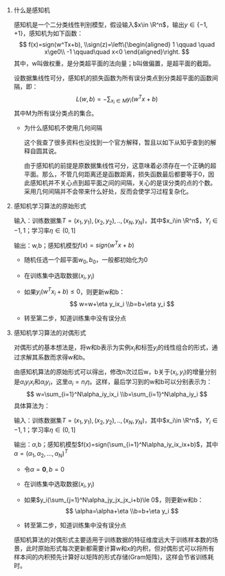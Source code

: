 1. 什么是感知机

   感知机是一个二分类线性判别模型，假设输入$x\in \R^n$，输出$y\in\{-1,+1\}$，感知机为如下函数：
   $$
   f(x)=sign(w^Tx+b),
   \\sign(z)=\left\{\begin{aligned}
   1 \qquad \quad x\ge0\\
   -1 \qquad\quad x<0
   \end{aligned}\right.
   $$
   其中，w叫做权重，是分类超平面的法向量；b叫做偏置，是超平面的截距。

   设数据集线性可分，感知机的损失函数为所有误分类点到分类超平面的函数间隔，即：
   $$
   L(w,b)=-\sum_{x_i\in M}y_i(w^Tx+b)
   $$
   其中M为所有误分类点的集合。

   - 为什么感知机不使用几何间隔

     这个我查了很多资料也没找到一个官方解释，暂且以如下从知乎查到的解释自圆其说。

     由于感知机的前提是原数据集线性可分，这意味着必须存在一个正确的超平面。那么，不管几何距离还是函数距离，损失函数最后都要等于0，因此感知机并不关心点到超平面之间的间隔，关心的是误分类的点的个数。采用几何间隔并不会带来什么好处，反而会使学习过程复杂化。

2. 感知机学习算法的原始形式

   输入：训练数据集$T={(x_1,y_1),(x_2,y_2),..,(x_N,y_N)}$，其中$x_i\in \R^n$，$Y_i\in{-1,1}$；学习率$\eta\in(0,1]$

   输出：w,b；感知机模型$f(x)=sign(w^Tx+b)$

   - 随机任选一个超平面$w_0,b_0$，一般都初始化为0

   - 在训练集中选取数据$(x_i,y_i)$

   - 如果$y_i(w^Tx_i+b)\le 0$，则更新w和b：
     $$
     w=w+\eta y_ix_i
     \\b=b+\eta y_i
     $$

   - 转至第二步，知道训练集中没有误分点

3. 感知机学习算法的对偶形式

   对偶形式的基本想法是，将w和b表示为实例$x_i$和标签$y_i$的线性组合的形式，通过求解其系数而求得w和b。

   由感知机算法的原始形式可以得出，修改n次过后w，b关于$(x_i,y_i)$的增量分别是$\alpha_iy_ix_i$和$\alpha_iy_i$，这里$\alpha_i=n_i\eta$。这样，最后学习到的w和b可以分别表示为：
   $$
   w=\sum_{i=1}^N\alpha_iy_ix_i
   \\b=\sum_{i=1}^N\alpha_iy_i
   $$
   具体算法为：

   输入：训练数据集$T={(x_1,y_1),(x_2,y_2),..,(x_N,y_N)}$，其中$x_i\in \R^n$，$Y_i\in{-1,1}$；学习率$\eta\in(0,1]$

   输出：$\alpha$,b；感知机模型$f(x)=sign(\sum_{i=1}^N\alpha_iy_ix_ix+b)$，其中$\alpha=(\alpha_1,\alpha_2,...,\alpha_N)^T$

   - 令$\alpha=\boldsymbol 0, b=0$

   - 在训练集中选取数据$(x_i,y_i)$

   - 如果$y_i(\sum_{j=1}^N\alpha_jy_jx_jx_i+b)\le 0$，则更新w和b：
     $$
     \alpha=\alpha+\eta
     \\b=b+\eta y_i
     $$

   - 转至第二步，知道训练集中没有误分点

   感知机算法的对偶形式主要适用于训练数据的特征维度远大于训练样本数的场景，此时原始形式每次更新都需要计算w和x的内积，但对偶形式可以将所有样本间的内积预先计算好以矩阵的形式存储(Gram矩阵)，这样会节省训练耗时。





